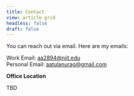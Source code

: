 ```yaml
---
title: Contact
view: article-grid
headless: false
draft: false
---
```


You can reach out via email. Here are my emails:

Work Email: [aa2894@njit.edu](mailto:aa2894@njit.edu)  
Personal Email: [aatulanurag@gmail.com](mailto:aatulanurag@gmail.com)

**Office Location**

TBD
